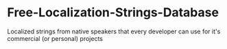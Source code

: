# Free-Localization-Strings-Database
Localized strings from native speakers that every developer can use for it's commercial (or personal) projects
